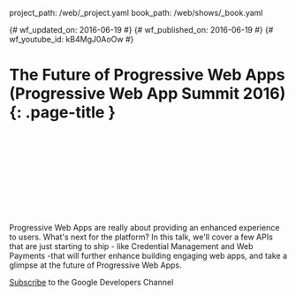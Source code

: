 project_path: /web/_project.yaml
book_path: /web/shows/_book.yaml

{# wf_updated_on: 2016-06-19 #}
{# wf_published_on: 2016-06-19 #}
{# wf_youtube_id: kB4MgJ0AoOw #}

# The Future of Progressive Web Apps (Progressive Web App Summit 2016) {: .page-title }


<div class="video-wrapper">
  <iframe class="devsite-embedded-youtube-video" data-video-id="kB4MgJ0AoOw"
          data-autohide="1" data-showinfo="0" frameborder="0" allowfullscreen>
  </iframe>
</div>


Progressive Web Apps are really about providing an enhanced experience to users.  What's next for the platform?  In this talk, we'll cover a few APIs that are just starting to ship - like Credential Management and Web Payments -that will further enhance building engaging web apps, and take a glimpse at the future of Progressive Web Apps.

[Subscribe](https://goo.gl/LLLNvf) to the Google Developers Channel

